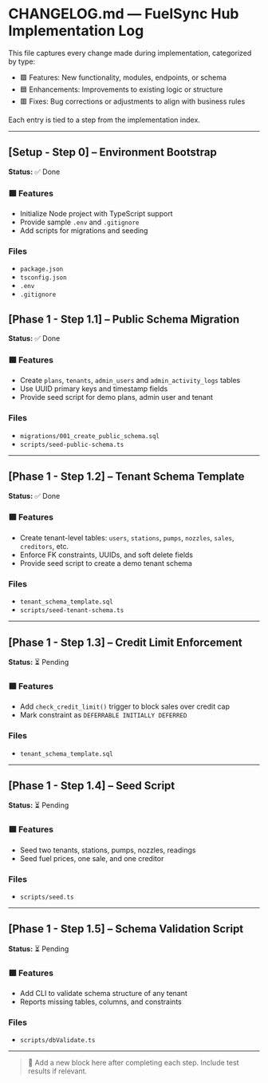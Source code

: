 # CHANGELOG.md — FuelSync Hub Implementation Log

This file captures every change made during implementation, categorized by type:

* 🟩 Features: New functionality, modules, endpoints, or schema
* 🟦 Enhancements: Improvements to existing logic or structure
* 🟥 Fixes: Bug corrections or adjustments to align with business rules

Each entry is tied to a step from the implementation index.

---

## [Setup - Step 0] – Environment Bootstrap

**Status:** ✅ Done

### 🟩 Features

* Initialize Node project with TypeScript support
* Provide sample `.env` and `.gitignore`
* Add scripts for migrations and seeding

### Files

* `package.json`
* `tsconfig.json`
* `.env`
* `.gitignore`


## \[Phase 1 - Step 1.1] – Public Schema Migration

**Status:** ✅ Done

### 🟩 Features

* Create `plans`, `tenants`, `admin_users` and `admin_activity_logs` tables
* Use UUID primary keys and timestamp fields
* Provide seed script for demo plans, admin user and tenant

### Files

* `migrations/001_create_public_schema.sql`
* `scripts/seed-public-schema.ts`

---

## \[Phase 1 - Step 1.2] – Tenant Schema Template

**Status:** ✅ Done

### 🟩 Features

* Create tenant-level tables: `users`, `stations`, `pumps`, `nozzles`, `sales`, `creditors`, etc.
* Enforce FK constraints, UUIDs, and soft delete fields
* Provide seed script to create a demo tenant schema

### Files

* `tenant_schema_template.sql`
* `scripts/seed-tenant-schema.ts`

---

## \[Phase 1 - Step 1.3] – Credit Limit Enforcement

**Status:** ⏳ Pending

### 🟩 Features

* Add `check_credit_limit()` trigger to block sales over credit cap
* Mark constraint as `DEFERRABLE INITIALLY DEFERRED`

### Files

* `tenant_schema_template.sql`

---

## \[Phase 1 - Step 1.4] – Seed Script

**Status:** ⏳ Pending

### 🟩 Features

* Seed two tenants, stations, pumps, nozzles, readings
* Seed fuel prices, one sale, and one creditor

### Files

* `scripts/seed.ts`

---

## \[Phase 1 - Step 1.5] – Schema Validation Script

**Status:** ⏳ Pending

### 🟩 Features

* Add CLI to validate schema structure of any tenant
* Reports missing tables, columns, and constraints

### Files

* `scripts/dbValidate.ts`

---

> 🧠 Add a new block here after completing each step. Include test results if relevant.
